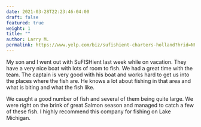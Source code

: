 ```yaml
---
date: 2021-03-28T22:23:46-04:00
draft: false
featured: true
weight: 1
title: ""
author: Larry M.
permalink: https://www.yelp.com/biz/sufishient-charters-holland?hrid=NRkcX5LflAQ1JsweBiwvYQ
---
```


My son and I went out with SuFISHient last week while on vacation. They have a very nice boat with lots of room to fish. We had a great time with the team. The captain is very good with his boat and works hard to get us into the places where the fish are. He knows a lot about fishing in that area and what is biting and what the fish like.

We caught a good number of fish and several of them being quite large. We were right on the brink of great Salmon season and managed to catch a few of these fish. I highly recommend this company for fishing on Lake Michigan.
